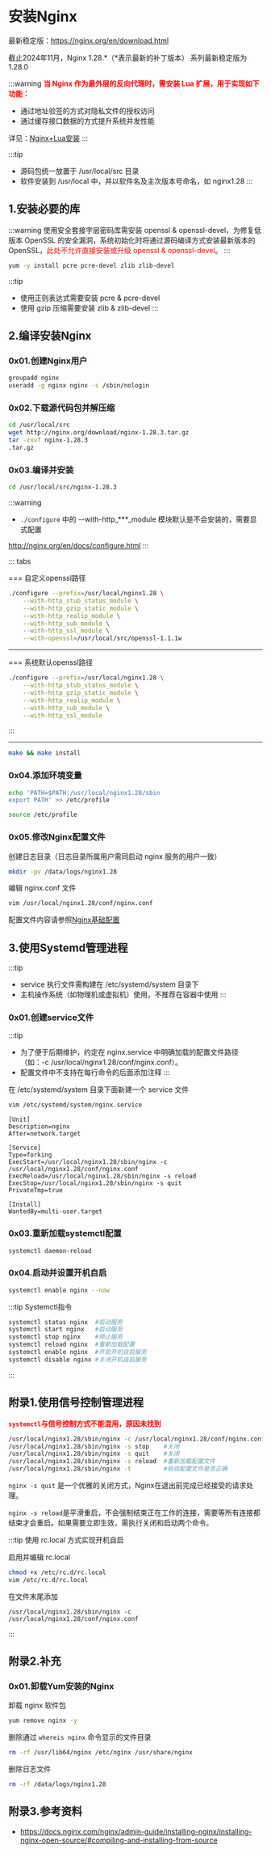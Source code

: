 # 安装Nginx

最新稳定版：https://nginx.org/en/download.html

截止2024年11月，Nginx 1.28.*（*表示最新的补丁版本） 系列最新稳定版为 1.28.0

:::warning
<font color="red"><b>当 Nginx 作为最外层的反向代理时，需安装 Lua 扩展，用于实现如下功能：</b></font>

- 通过地址验签的方式对隐私文件的授权访问
- 通过缓存接口数据的方式提升系统并发性能

详见：<a href="devops/baseops/nginx/install-with-lua.html" target="_blank">Nginx+Lua安装</a>
:::

:::tip

- 源码包统一放置于 /usr/local/src 目录
- 软件安装到 /usr/local 中，并以软件名及主次版本号命名，如 nginx1.28
  :::

## 1.安装必要的库

:::warning
使用安全套接字层密码库需安装 openssl & openssl-devel，为修复低版本 OpenSSL 的安全漏洞，系统初始化时将通过源码编译方式安装最新版本的 OpenSSL，<font color="red">此处不允许直接安装或升级 openssl & openssl-devel</font>。
:::

```bash
yum -y install pcre pcre-devel zlib zlib-devel
```

:::tip

- 使用正则表达式需要安装 pcre & pcre-devel
- 使用 gzip 压缩需要安装 zlib & zlib-devel
  :::

## 2.编译安装Nginx

### 0x01.创建Nginx用户

```bash
groupadd nginx
useradd -g nginx nginx -s /sbin/nologin
```

### 0x02.下载源代码包并解压缩

```bash
cd /usr/local/src
wget http://nginx.org/download/nginx-1.28.3.tar.gz
tar -zxvf nginx-1.28.3
.tar.gz
```

### 0x03.编译并安装

```bash
cd /usr/local/src/nginx-1.28.3
```

:::warning

- `./configure` 中的 --with-http_***_module 模块默认是不会安装的，需要显式配置

http://nginx.org/en/docs/configure.html
:::

::: tabs

=== 自定义openssl路径

```bash
./configure --prefix=/usr/local/nginx1.28 \
    --with-http_stub_status_module \
    --with-http_gzip_static_module \
    --with-http_realip_module \
    --with-http_sub_module \
    --with-http_ssl_module \
    --with-openssl=/usr/local/src/openssl-1.1.1w
```

---

=== 系统默认openssl路径

```bash
./configure --prefix=/usr/local/nginx1.28 \
    --with-http_stub_status_module \
    --with-http_gzip_static_module \
    --with-http_realip_module \
    --with-http_sub_module \
    --with-http_ssl_module
```
:::

---

```bash
make && make install
```

### 0x04.添加环境变量

```bash
echo 'PATH=$PATH:/usr/local/nginx1.28/sbin
export PATH' >> /etc/profile
```

```bash 
source /etc/profile
```

### 0x05.修改Nginx配置文件

创建日志目录（日志目录所属用户需同启动 nginx 服务的用户一致）

```bash
mkdir -pv /data/logs/nginx1.28
```

编辑 nginx.conf 文件

```bash
vim /usr/local/nginx1.28/conf/nginx.conf
```

配置文件内容请参照<a href="/devops/baseops/nginx/configuration.html" target="_blank">Nginx基础配置</a>

## 3.使用Systemd管理进程

:::tip

- service 执行文件需构建在 /etc/systemd/system 目录下
- 主机操作系统（如物理机或虚拟机）使用，不推荐在容器中使用
  :::

### 0x01.创建service文件

:::tip

- 为了便于后期维护，约定在 nginx.service 中明确加载的配置文件路径（如：-c /usr/local/nginx1.28/conf/nginx.conf）。
- 配置文件中不支持在每行命令的后面添加注释
  :::

在 /etc/systemd/system 目录下面新建一个 service 文件

```bash
vim /etc/systemd/system/nginx.service
```

```vim
[Unit]
Description=nginx
After=network.target

[Service]
Type=forking
ExecStart=/usr/local/nginx1.28/sbin/nginx -c /usr/local/nginx1.28/conf/nginx.conf
ExecReload=/usr/local/nginx1.28/sbin/nginx -s reload
ExecStop=/usr/local/nginx1.28/sbin/nginx -s quit
PrivateTmp=true

[Install]
WantedBy=multi-user.target
```

### 0x03.重新加载systemctl配置

```bash
systemctl daemon-reload
```

### 0x04.启动并设置开机自启

```bash
systemctl enable nginx --now
```

:::tip Systemctl指令

```bash
systemctl status nginx  #启动服务
systemctl start nginx   #启动服务
systemctl stop nginx    #停止服务
systemctl reload nginx  #重新加载配置
systemctl enable nginx  #开启开机自启服务
systemctl disable nginx #关闭开机自启服务
```

:::

## 附录1.使用信号控制管理进程

<font color="red"><b>`systemctl`与信号控制方式不能混用，原因未找到</b></font>

```bash
/usr/local/nginx1.28/sbin/nginx -c /usr/local/nginx1.28/conf/nginx.conf #启动
/usr/local/nginx1.28/sbin/nginx -s stop    #关闭
/usr/local/nginx1.28/sbin/nginx -s quit    #关闭
/usr/local/nginx1.28/sbin/nginx -s reload  #重新加载配置文件
/usr/local/nginx1.28/sbin/nginx -t         #核验配置文件是否正确
```

`nginx -s quit` 是一个优雅的关闭方式，Nginx在退出前完成已经接受的请求处理。

`nginx -s reload`是平滑重启，不会强制结束正在工作的连接，需要等所有连接都结束才会重启。如果需要立即生效，需执行关闭和启动两个命令。

:::tip 使用 rc.local 方式实现开机自启

启用并编辑 rc.local

```bash
chmod +x /etc/rc.d/rc.local
vim /etc/rc.d/rc.local
```

在文件末尾添加

```vim
/usr/local/nginx1.28/sbin/nginx -c /usr/local/nginx1.28/conf/nginx.conf
```

:::

## 附录2.补充

### 0x01.卸载Yum安装的Nginx

卸载 nginx 软件包

```bash
yum remove nginx -y
```

删除通过 `whereis nginx` 命令显示的文件目录

```bash
rm -rf /usr/lib64/nginx /etc/nginx /usr/share/nginx
```

删除日志文件

```bash
rm -rf /data/logs/nginx1.28
```

## 附录3.参考资料

- https://docs.nginx.com/nginx/admin-guide/installing-nginx/installing-nginx-open-source/#compiling-and-installing-from-source